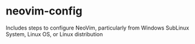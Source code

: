 # neovim-config
Includes steps to configure NeoVim, particularly from Windows SubLinux System, Linux OS, or Linux distribution
